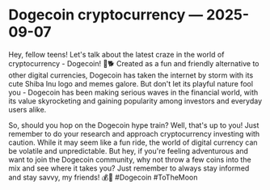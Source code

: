 # Dogecoin cryptocurrency — 2025-09-07

Hey, fellow teens! Let's talk about the latest craze in the world of cryptocurrency - Dogecoin! 🚀🐕 Created as a fun and friendly alternative to other digital currencies, Dogecoin has taken the internet by storm with its cute Shiba Inu logo and memes galore. But don't let its playful nature fool you - Dogecoin has been making serious waves in the financial world, with its value skyrocketing and gaining popularity among investors and everyday users alike.

So, should you hop on the Dogecoin hype train? Well, that's up to you! Just remember to do your research and approach cryptocurrency investing with caution. While it may seem like a fun ride, the world of digital currency can be volatile and unpredictable. But hey, if you're feeling adventurous and want to join the Dogecoin community, why not throw a few coins into the mix and see where it takes you? Just remember to always stay informed and stay savvy, my friends! 💰🌟 #Dogecoin #ToTheMoon